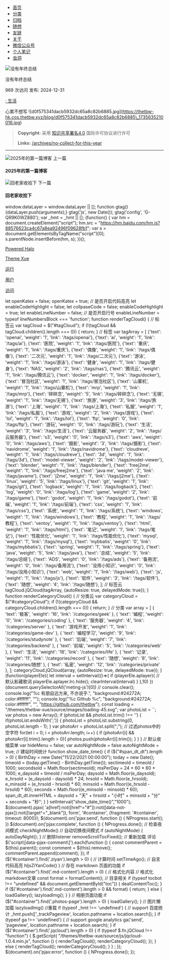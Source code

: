 -   [首页](/)
-   [分类](/categories)
-   [归档](/archives)
-   [随想](/journals)
-   [友链](/links)
-   [关于](/s/about)
-   [微信公众号](/s/wechat-channel)
-   [个人笔记](https://thetbw.github.io/note/#/)
-   [虫洞](https://foreverblog.cn/go.html)

![没有年终总结](https://thetbw-hk.cos.thetbw.xyz/blog/58a1cae68cff1e944fb340597fc1bf6_1735635392293.jpg)

没有年终总结

969 次访问 发布: 2024-12-31

[· 生活](/categories/life)

心累不想写 !\[d0f575341dacb5932dc65a8c82b6885.jpg\](https://thetbw-hk.cos.thetbw.xyz/blog/d0f575341dacb5932dc65a8c82b6885\_1735635210016.jpg)

> **Copyright:** 采用 [知识共享署名4.0](https://creativecommons.org/licenses/by/4.0/) 国际许可协议进行许可
> 
> **Links:** [/archives/no-collect-for-this-year](/archives/no-collect-for-this-year)

---

![2025年的第一篇博客](/themes/thetbw-xue/source/images/loading.svg) 上一篇

#### 2025年的第一篇博客

[](/archives/2025-first-post)

![回老家收拾下](/themes/thetbw-xue/source/images/loading.svg) 下一篇

#### 回老家收拾下

[](/archives/thoughts-share-04)

[](https://github.com/thetbw "Github")[](https://space.bilibili.com/36300753 "Bilibili")[](mailto:thetbw@outlook.com "邮箱")[](https://blog.thetbw.xyz/atom.xml "RSS")

window.dataLayer = window.dataLayer || \[\]; function gtag(){dataLayer.push(arguments);} gtag('js', new Date()); gtag('config', 'G-QR9K0WZ880'); var \_hmt = \_hmt || \[\]; (function() { var hm = document.createElement("script"); hm.src = "https://hm.baidu.com/hm.js?88576623ca4c67a8ea92496f09628fb1"; var s = document.getElementsByTagName("script")\[0\]; s.parentNode.insertBefore(hm, s); })();

[Powered Halo](http://halo.run)

[Theme Xue](https://github.com/thetbw/halo-theme-xue)

[运行](javascript:void\(0\))

[用户](javascript:void\(0\))

[访问](javascript:void\(0\))

let openKatex = false; openKatex = true; // 是否开启代码高亮 let enableCodeHighlight = false; let collpaseCode = false; enableCodeHighlight = true; let enableLineNumber = false; // 是否开启行号 enableLineNumber = typeof lineNumbersBlock === 'function'; function renderTagCloud() { // 标签云 var tagCloud = $("#tagCloud"); if (!(tagCloud && tagCloud.children().length === 0)) { return; } // 标签 var tagArray = \[ {'text': 'openai', 'weight': '1', 'link': '/tags/openai'}, {'text': 'ai', 'weight': '1', 'link': '/tags/ai'}, {'text': '医院', 'weight': '1', 'link': '/tags/医院'}, {'text': '重庆', 'weight': '1', 'link': '/tags/重庆'}, {'text': '偶像', 'weight': '1', 'link': '/tags/偶像'}, {'text': '二次元', 'weight': '1', 'link': '/tags/二次元'}, {'text': '游泳', 'weight': '1', 'link': '/tags/游泳'}, {'text': '健身', 'weight': '1', 'link': '/tags/健身'}, {'text': 'NAS', 'weight': '2', 'link': '/tags/nas'}, {'text': '腾讯云', 'weight': '1', 'link': '/tags/腾讯云'}, {'text': 'docker', 'weight': '1', 'link': '/tags/docker'}, {'text': '冒泡社区', 'weight': '1', 'link': '/tags/冒泡社区'}, {'text': '山寨机', 'weight': '1', 'link': '/tags/山寨机'}, {'text': 'mrp', 'weight': '1', 'link': '/tags/mrp'}, {'text': '碎碎念', 'weight': '5', 'link': '/tags/碎碎念'}, {'text': '无锡', 'weight': '1', 'link': '/tags/无锡'}, {'text': '旅游', 'weight': '3', 'link': '/tags/旅游'}, {'text': '上海', 'weight': '1', 'link': '/tags/上海'}, {'text': '私服', 'weight': '1', 'link': '/tags/私服'}, {'text': '游戏', 'weight': '2', 'link': '/tags/游戏'}, {'text': 'lol', 'weight': '1', 'link': '/tags/lol'}, {'text': 'ftp', 'weight': '0', 'link': '/tags/ftp'}, {'text': '游玩', 'weight': '0', 'link': '/tags/游玩'}, {'text': '生活', 'weight': '3', 'link': '/tags/生活'}, {'text': '云服务器', 'weight': '2', 'link': '/tags/云服务器'}, {'text': 's3', 'weight': '0', 'link': '/tags/s3'}, {'text': 'aws', 'weight': '0', 'link': '/tags/aws'}, {'text': '摄影', 'weight': '3', 'link': '/tags/摄影'}, {'text': 'navidrome', 'weight': '1', 'link': '/tags/navidrome'}, {'text': 'cloudreve', 'weight': '1', 'link': '/tags/cloudreve'}, {'text': '3d', 'weight': '1', 'link': '/tags/3d'}, {'text': 'model-viewer', 'weight': '2', 'link': '/tags/model-viewer'}, {'text': 'blender', 'weight': '1', 'link': '/tags/blender'}, {'text': 'freej2me', 'weight': '1', 'link': '/tags/freej2me'}, {'text': 'java me', 'weight': '2', 'link': '/tags/javame'}, {'text': 'j2me', 'weight': '1', 'link': '/tags/j2me'}, {'text': 'linux', 'weight': '5', 'link': '/tags/linux'}, {'text': 'git', 'weight': '1', 'link': '/tags/git'}, {'text': 'logback', 'weight': '1', 'link': '/tags/logback'}, {'text': 'log', 'weight': '0', 'link': '/tags/log'}, {'text': 'game', 'weight': '2', 'link': '/tags/game'}, {'text': 'godot', 'weight': '1', 'link': '/tags/godot'}, {'text': '前端', 'weight': '1', 'link': '/tags/前端'}, {'text': 'css', 'weight': '1', 'link': '/tags/css'}, {'text': '系统', 'weight': '1', 'link': '/tags/系统'}, {'text': 'windows', 'weight': '1', 'link': '/tags/windows'}, {'text': '教程', 'weight': '1', 'link': '/tags/教程'}, {'text': 'ventoy', 'weight': '1', 'link': '/tags/ventoy'}, {'text': 'html', 'weight': '1', 'link': '/tags/html'}, {'text': '笔记', 'weight': '1', 'link': '/tags/笔记'}, {'text': '性能优化', 'weight': '1', 'link': '/tags/性能优化'}, {'text': 'mysql', 'weight': '1', 'link': '/tags/mysql'}, {'text': 'mybbatis', 'weight': '0', 'link': '/tags/mybbatis'}, {'text': 'spring', 'weight': '1', 'link': '/tags/spring'}, {'text': 'java', 'weight': '5', 'link': '/tags/java'}, {'text': '总结', 'weight': '5', 'link': '/tags/总结'}, {'text': 'ADS', 'weight': '0', 'link': '/tags/ads'}, {'text': '备用流', 'weight': '0', 'link': '/tags/备用流'}, {'text': '没用小知识', 'weight': '0', 'link': '/tags/没用小知识'}, {'text': 'web', 'weight': '1', 'link': '/tags/web'}, {'text': 'js', 'weight': '1', 'link': '/tags/js'}, {'text': '软件', 'weight': '3', 'link': '/tags/软件'}, {'text': '随想', 'weight': '4', 'link': '/tags/随想'}, \]; // 标签云 tagCloud.jQCloud(tagArray, {autoResize: true, delayedMode: true}); } function renderCategoryCloud() { // 分类云 var categoryCloud = $("#categoryCloud"); if (!(categoryCloud && categoryCloud.children().length === 0)) { return; } // 分类 var array = \[ { 'text': '极客', 'weight': '16', 'link': '/categories/geek' }, { 'text': '编程', 'weight': '0', 'link': '/categories/coding' }, { 'text': '服务器', 'weight': '4', 'link': '/categories/server' }, { 'text': '游戏开发', 'weight': '1', 'link': '/categories/game-dev' }, { 'text': '编程学习', 'weight': '9', 'link': '/categories/studynote' }, { 'text': '后端', 'weight': '7', 'link': '/categories/backend' }, { 'text': '前端', 'weight': '5', 'link': '/categories/web' }, { 'text': '生活', 'weight': '18', 'link': '/categories/life' }, { 'text': '记录', 'weight': '11', 'link': '/categories/record' }, { 'text': '随想', 'weight': '8', 'link': '/categories/随想' }, { 'text': '私密', 'weight': '12', 'link': '/categories/private' }, \]; categoryCloud.jQCloud(array, {autoResize: true, delayedMode: true}); } (function(playerEle){ let interval = setInterval(()=>{ if (playerEle.aplayer){ //默认影藏歌词 playerEle.aplayer.lrc.hide(); clearInterval(interval) } },10) })(document.querySelectorAll('meting-js')\[0\]) // console.clear(); console.log("%c 有朋自远方来, 不亦说乎.", "background:#24272A; color:#ffffff", ""); console.log("%c Github %c", "background:#24272A; color:#ffffff", "", "https://github.com/thetbw"); const loading = "/themes/thetbw-xue/source/images/loading-45.svg"; var photoList = \`\`; var photos = new Array(); if (photoList && photoList.trim() !== '') { if(photoList.endsWith(';')) { photoList = photoList.substring(0, photoList.length - 1); } var photoArr = photoList.split(";"); // 过滤photos中的空字符 for(let i = 0; i < photoArr.length; i++) { if (photoArr\[i\] && photoArr\[i\].trim().length > 0){ photos.push(photoArr\[i\].trim()); } } } // 默认收缩菜单 var hideMenu = false; var autoNightMode = false autoNightMode = true; // 建站时间统计 function show\_date\_time() { if ($("#span\_dt\_dt").length > 0) { BirthDay = new Date("11/22/2021 00:00:00"); today = new Date(); timeold = (today.getTime() - BirthDay.getTime()); sectimeold = timeold / 1000; secondsold = Math.floor(sectimeold); msPerDay = 24 \* 60 \* 60 \* 1000; e\_daysold = timeold / msPerDay; daysold = Math.floor(e\_daysold); e\_hrsold = (e\_daysold - daysold) \* 24; hrsold = Math.floor(e\_hrsold); e\_minsold = (e\_hrsold - hrsold) \* 60; minsold = Math.floor((e\_hrsold - hrsold) \* 60); seconds = Math.floor((e\_minsold - minsold) \* 60); span\_dt\_dt.innerHTML = daysold + "天" + hrsold + "小时" + minsold + "分" + seconds + "秒"; } } setInterval("show\_date\_time()","1000");  $(document).pjax( 'a\[href\]:not(\[href^="#"\]):not(\[data-not-pjax\]):not(\[target^="\_blank"\]), form', '#container', {fragment: '#container', timeout: 8000}); $(document).on('pjax:send', function () { NProgress.start(); }) $(document).on('pjax:complete', function () { NProgress.done(); // 检查夜间模式 checkNightMode() // 自动切换夜间模式 if (autoNightMode) { autoDayNight(); } // 删除listener removeScrollTocFixed(); // 重新加载 评论 $('script\[data-pjax-comment\]').each(function () { const commentParent = $(this).parent(); const comment = $(this).remove(); commentParent.append(comment); }); if ($('#container').find('.ziyan').length > 0) { // 计算时间 setTimeAgo(); // 自言代码高亮 hljsZiYanCode() } // 存在 markdown 页面的功能 if ($("#container").find('.md-content').length > 0) { // 格式化内容 // 格式化markdown文章 const format = formatContent(); // 目录相关 if (typeof tocbot !== "undefined" && document.getElementById("toc")) { dealContentToc(); } if ($('#container').find('.md-content').length > 0 && format) { return; } else { loadGallery(); lazyloadImg(); } } // 相册页面功能 if ($("#container").find('.photos-page').length > 0) { loadGallery(); } // 图片懒加载 lazyloadImg() //重载 if (typeof \_hmt !== 'undefined') { // support 百度统计 \_hmt.push(\['\_trackPageview', location.pathname + location.search\]); } if (typeof ga !== 'undefined') { // support google analytics ga('send', 'pageview', location.pathname + location.search); } if ($('#container').find('.jqcloud').length > 0) { if (typeof $.fn.jQCloud !== "function") { $.getScript( "/themes/thetbw-xue/source/js/jqcloud-1.0.4.min.js", function () { renderTagCloud(); renderCategoryCloud(); }); } else { renderTagCloud(); renderCategoryCloud(); } } ; }); $(document).on('pjax:error', function () { NProgress.done(); });